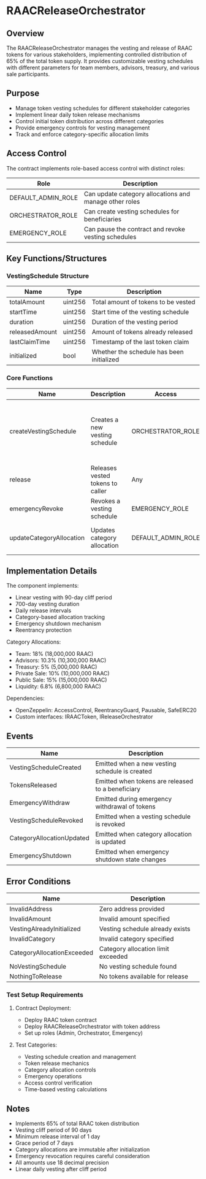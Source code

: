 # RAACReleaseOrchestrator

## Overview

The RAACReleaseOrchestrator manages the vesting and release of RAAC tokens for various stakeholders, implementing controlled distribution of 65% of the total token supply. It provides customizable vesting schedules with different parameters for team members, advisors, treasury, and various sale participants.

## Purpose

- Manage token vesting schedules for different stakeholder categories
- Implement linear daily token release mechanisms
- Control initial token distribution across different categories
- Provide emergency controls for vesting management
- Track and enforce category-specific allocation limits

## Access Control

The contract implements role-based access control with distinct roles:

| Role | Description |
|------|-------------|
| DEFAULT_ADMIN_ROLE | Can update category allocations and manage other roles |
| ORCHESTRATOR_ROLE | Can create vesting schedules for beneficiaries |
| EMERGENCY_ROLE | Can pause the contract and revoke vesting schedules |

## Key Functions/Structures

### VestingSchedule Structure
| Name | Type | Description |
|------|------|-------------|
| totalAmount | uint256 | Total amount of tokens to be vested |
| startTime | uint256 | Start time of the vesting schedule |
| duration | uint256 | Duration of the vesting period |
| releasedAmount | uint256 | Amount of tokens already released |
| lastClaimTime | uint256 | Timestamp of the last token claim |
| initialized | bool | Whether the schedule has been initialized |

### Core Functions
| Name | Description | Access | Parameters |
|------|-------------|---------|------------|
| createVestingSchedule | Creates a new vesting schedule | ORCHESTRATOR_ROLE | `beneficiary`: address, `category`: bytes32, `amount`: uint256, `startTime`: uint256 |
| release | Releases vested tokens to caller | Any | None |
| emergencyRevoke | Revokes a vesting schedule | EMERGENCY_ROLE | `beneficiary`: address |
| updateCategoryAllocation | Updates category allocation | DEFAULT_ADMIN_ROLE | `category`: bytes32, `newAllocation`: uint256 |

## Implementation Details

The component implements:

- Linear vesting with 90-day cliff period
- 700-day vesting duration
- Daily release intervals
- Category-based allocation tracking
- Emergency shutdown mechanism
- Reentrancy protection

Category Allocations:
- Team: 18% (18,000,000 RAAC)
- Advisors: 10.3% (10,300,000 RAAC)
- Treasury: 5% (5,000,000 RAAC)
- Private Sale: 10% (10,000,000 RAAC)
- Public Sale: 15% (15,000,000 RAAC)
- Liquidity: 6.8% (6,800,000 RAAC)

Dependencies:
- OpenZeppelin: AccessControl, ReentrancyGuard, Pausable, SafeERC20
- Custom interfaces: IRAACToken, IReleaseOrchestrator

## Events

| Name | Description |
|------|-------------|
| VestingScheduleCreated | Emitted when a new vesting schedule is created |
| TokensReleased | Emitted when tokens are released to a beneficiary |
| EmergencyWithdraw | Emitted during emergency withdrawal of tokens |
| VestingScheduleRevoked | Emitted when a vesting schedule is revoked |
| CategoryAllocationUpdated | Emitted when category allocation is updated |
| EmergencyShutdown | Emitted when emergency shutdown state changes |

## Error Conditions

| Name | Description |
|------|-------------|
| InvalidAddress | Zero address provided |
| InvalidAmount | Invalid amount specified |
| VestingAlreadyInitialized | Vesting schedule already exists |
| InvalidCategory | Invalid category specified |
| CategoryAllocationExceeded | Category allocation limit exceeded |
| NoVestingSchedule | No vesting schedule found |
| NothingToRelease | No tokens available for release |

### Test Setup Requirements

1. Contract Deployment:
   - Deploy RAAC token contract
   - Deploy RAACReleaseOrchestrator with token address
   - Set up roles (Admin, Orchestrator, Emergency)

2. Test Categories:
   - Vesting schedule creation and management
   - Token release mechanics
   - Category allocation controls
   - Emergency operations
   - Access control verification
   - Time-based vesting calculations

## Notes

- Implements 65% of total RAAC token distribution
- Vesting cliff period of 90 days
- Minimum release interval of 1 day
- Grace period of 7 days
- Category allocations are immutable after initialization
- Emergency revocation requires careful consideration
- All amounts use 18 decimal precision
- Linear daily vesting after cliff period 